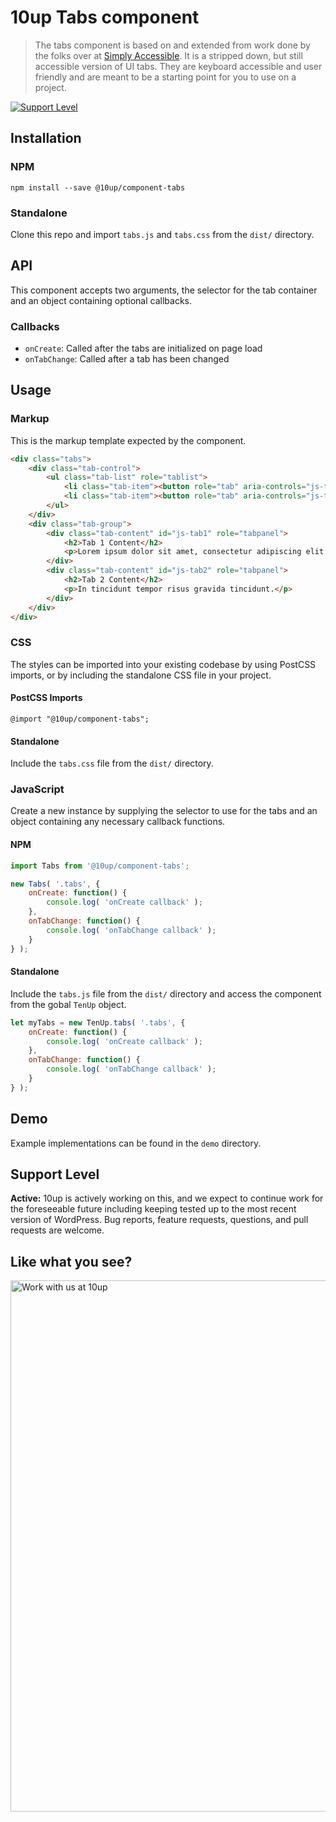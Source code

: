 # 10up Tabs component

> The tabs component is based on and extended from work done by the folks over at [Simply Accessible](http://simplyaccessible.com/). It is a stripped down, but still accessible version of UI tabs. They are keyboard accessible and user friendly and are meant to be a starting point for you to use on a project.

[![Support Level](https://img.shields.io/badge/support-active-green.svg)](#support-level)

## Installation

### NPM
`npm install --save @10up/component-tabs`

### Standalone
Clone this repo and import `tabs.js` and `tabs.css` from the `dist/` directory.

## API

This component accepts two arguments, the selector for the tab container and an object containing optional callbacks.

### Callbacks

- `onCreate`: Called after the tabs are initialized on page load
- `onTabChange`: Called after a tab has been changed

## Usage

### Markup

This is the markup template expected by the component.

```html
<div class="tabs">
	<div class="tab-control">
		<ul class="tab-list" role="tablist">
			<li class="tab-item"><button role="tab" aria-controls="js-tab1">View Tab 1</button></li>
			<li class="tab-item"><button role="tab" aria-controls="js-tab2">View Tab 2</button></li>
		</ul>
	</div>
	<div class="tab-group">
		<div class="tab-content" id="js-tab1" role="tabpanel">
			<h2>Tab 1 Content</h2>
			<p>Lorem ipsum dolor sit amet, consectetur adipiscing elit.</p>
		</div>
		<div class="tab-content" id="js-tab2" role="tabpanel">
			<h2>Tab 2 Content</h2>
			<p>In tincidunt tempor risus gravida tincidunt.</p>
		</div>
	</div>
</div>
```

### CSS

The styles can be imported into your existing codebase by using PostCSS imports, or by including the standalone CSS file in your project.

#### PostCSS Imports
`@import "@10up/component-tabs";`

#### Standalone
Include the `tabs.css` file from the `dist/` directory.

### JavaScript

Create a new instance by supplying the selector to use for the tabs and an object containing any necessary callback functions.

#### NPM

```javascript
import Tabs from '@10up/component-tabs';

new Tabs( '.tabs', {
	onCreate: function() {
		console.log( 'onCreate callback' );
	},
	onTabChange: function() {
		console.log( 'onTabChange callback' );
	}
} );
```

#### Standalone

Include the `tabs.js` file from the `dist/` directory and access the component from the gobal `TenUp` object.

```javascript
let myTabs = new TenUp.tabs( '.tabs', {
	onCreate: function() {
		console.log( 'onCreate callback' );
	},
	onTabChange: function() {
		console.log( 'onTabChange callback' );
	}
} );
```

## Demo

Example implementations can be found in the `demo` directory.

## Support Level

**Active:** 10up is actively working on this, and we expect to continue work for the foreseeable future including keeping tested up to the most recent version of WordPress.  Bug reports, feature requests, questions, and pull requests are welcome.

## Like what you see?

<a href="http://10up.com/contact/"><img src="https://10updotcom-wpengine.s3.amazonaws.com/uploads/2016/10/10up-Github-Banner.png" width="850" alt="Work with us at 10up"></a>
